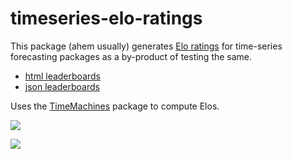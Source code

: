 # timeseries-elo-ratings

This package (ahem usually) generates [Elo ratings](https://microprediction.github.io/timeseries-elo-ratings/html_leaderboards/univariate-k_003.html) for time-series forecasting packages as a by-product of testing the same.

* [html leaderboards](https://microprediction.github.io/timeseries-elo-ratings/html_leaderboards/univariate-k_003.html)
* [json leaderboards](https://github.com/microprediction/timeseries-elo-ratings/tree/main/leaderboards_json)

Uses the [TimeMachines](https://github.com/microprediction/timemachines) package to compute Elos.

![](https://i.imgur.com/PB1c2w6.png)





![](https://i.imgur.com/G9NQWJj.gifv)
